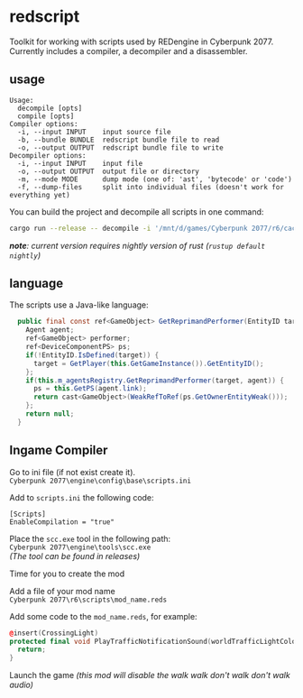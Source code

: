 # redscript
Toolkit for working with scripts used by REDengine in Cyberpunk 2077.
Currently includes a compiler, a decompiler and a disassembler.

## usage
```
Usage:
  decompile [opts]
  compile [opts]
Compiler options:
  -i, --input INPUT    input source file
  -b, --bundle BUNDLE  redscript bundle file to read
  -o, --output OUTPUT  redscript bundle file to write
Decompiler options:
  -i, --input INPUT    input file
  -o, --output OUTPUT  output file or directory
  -m, --mode MODE      dump mode (one of: 'ast', 'bytecode' or 'code')
  -f, --dump-files     split into individual files (doesn't work for everything yet)
```

You can build the project and decompile all scripts in one command:
```bash
cargo run --release -- decompile -i '/mnt/d/games/Cyberpunk 2077/r6/cache/final.redscript' -o classes.redscript
```
*__note__: current version requires nightly version of rust (`rustup default nightly`)*

## language
The scripts use a Java-like language:
```java
  public final const ref<GameObject> GetReprimandPerformer(EntityID target?) {
    Agent agent;
    ref<GameObject> performer;
    ref<DeviceComponentPS> ps;
    if(!EntityID.IsDefined(target)) {
      target = GetPlayer(this.GetGameInstance()).GetEntityID();
    };
    if(this.m_agentsRegistry.GetReprimandPerformer(target, agent)) {
      ps = this.GetPS(agent.link);
      return cast<GameObject>(WeakRefToRef(ps.GetOwnerEntityWeak()));
    };
    return null;
  }
```

## Ingame Compiler

Go to ini file (if not exist create it).<br/>
``Cyberpunk 2077\engine\config\base\scripts.ini``

Add to ``scripts.ini`` the following code:
```
[Scripts]
EnableCompilation = "true"
```

Place the ``scc.exe`` tool in the following path: <br/>
``Cyberpunk 2077\engine\tools\scc.exe``<br/>
*(The tool can be found in releases)*

Time for you to create the mod

Add a file of your mod name<br />
``Cyberpunk 2077\r6\scripts\mod_name.reds``

Add some code to the ``mod_name.reds``, for example:
```c++
@insert(CrossingLight)
protected final void PlayTrafficNotificationSound(worldTrafficLightColor status) {
  return;
}
```

Launch the game *(this mod will disable the walk walk don't walk don't walk audio)*
